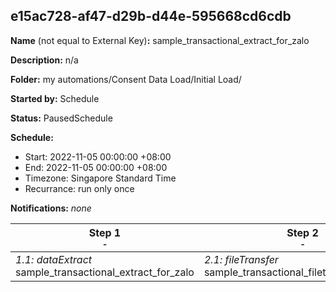 ## e15ac728-af47-d29b-d44e-595668cd6cdb

**Name** (not equal to External Key)**:** sample_transactional_extract_for_zalo

**Description:** n/a

**Folder:** my automations/Consent Data Load/Initial Load/

**Started by:** Schedule

**Status:** PausedSchedule

**Schedule:**

* Start: 2022-11-05 00:00:00 +08:00
* End: 2022-11-05 00:00:00 +08:00
* Timezone: Singapore Standard Time
* Recurrance: run only once

**Notifications:** _none_


| Step 1<br>_<small>-</small>_ | Step 2<br>_<small>-</small>_ |
| --- | --- |
| _1.1: dataExtract_<br>sample_transactional_extract_for_zalo | _2.1: fileTransfer_<br>sample_transactional_filetransfer_for_zalo |
